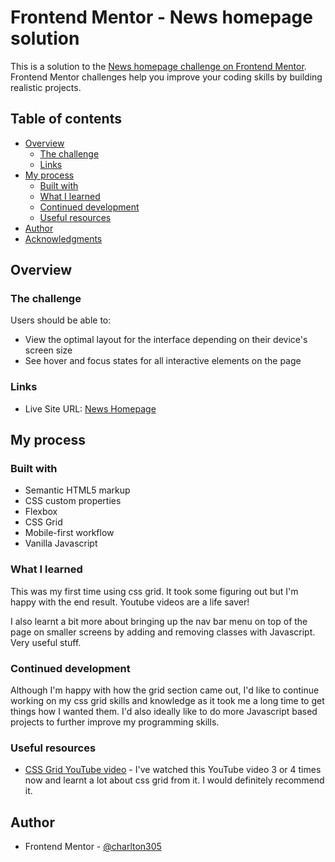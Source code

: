 # Frontend Mentor - News homepage solution

This is a solution to the [News homepage challenge on Frontend Mentor](https://www.frontendmentor.io/challenges/news-homepage-H6SWTa1MFl). Frontend Mentor challenges help you improve your coding skills by building realistic projects. 

## Table of contents

- [Overview](#overview)
  - [The challenge](#the-challenge)
  - [Links](#links)
- [My process](#my-process)
  - [Built with](#built-with)
  - [What I learned](#what-i-learned)
  - [Continued development](#continued-development)
  - [Useful resources](#useful-resources)
- [Author](#author)
- [Acknowledgments](#acknowledgments)

## Overview

### The challenge

Users should be able to:

- View the optimal layout for the interface depending on their device's screen size
- See hover and focus states for all interactive elements on the page

### Links

- Live Site URL: [News Homepage](luxuriant-meal.surge.sh)

## My process

### Built with

- Semantic HTML5 markup
- CSS custom properties
- Flexbox
- CSS Grid
- Mobile-first workflow
- Vanilla Javascript

### What I learned

This was my first time using css grid. It took some figuring out but I'm happy with the end result. Youtube videos are a life saver!

I also learnt a bit more about bringing up the nav bar menu on top of the page on smaller screens by adding and removing classes with Javascript. Very useful stuff.

### Continued development

Although I'm happy with how the grid section came out, I'd like to continue working on my css grid skills and knowledge as it took me a long time to get things how I wanted them. I'd also ideally like to do more Javascript based projects to further improve my programming skills.

### Useful resources

- [CSS Grid YouTube video](https://www.youtube.com/watch?v=9zBsdzdE4sM&t=304s) - I've watched this YouTube video 3 or 4 times now and learnt a lot about css grid from it. I would definitely recommend it.

## Author

- Frontend Mentor - [@charlton305](https://www.frontendmentor.io/profile/charlton305)
